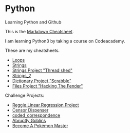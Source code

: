 # Python
Learning Python and Github

This is the [Markdown Cheatsheet](https://github.com/adam-p/markdown-here/wiki/Markdown-Cheatsheet).

I am learning Python3 by taking a course on Codeacademy. 

These are my cheatsheets.
* [Loops](https://github.com/briansegs/Python/blob/master/loops_cheatsheet.py)
* [Strings](https://github.com/briansegs/Python/blob/master/Strings_Cheatsheet.py)
* [Strings Project "Thread shed"](https://github.com/briansegs/Python/blob/master/Project_Strings-Thread%20Shed.py)
* [Strings_2](https://github.com/briansegs/Python/blob/master/Strings_Cheatsheet_2.py)
* [Dictionary Project "Scrabble"](https://github.com/briansegs/Python/blob/f78f5019de466bcf57cf2846344d35f1217399cd/Project_Dictionary-Scrabble.py)
* [Files Project "Hacking The Fender"](https://github.com/briansegs/Python/blob/699c3660bbc75cce3668b29f79502b4b71786689/Project%20_Files-Hacking%20The%20Fender.py)


Challenge Projects:
* [Reggie Linear Regression Project](https://www.codecademy.com/courses/learn-python-3/informationals/python3-reggies-linear-regression)
* [Censor Dispenser](https://www.codecademy.com/practice/projects/censor-dispenser)
* [coded_correspondence](https://www.codecademy.com/courses/learn-python-3/informationals/python3-coded-communication)
* [Abruptly Goblins](https://www.codecademy.com/courses/learn-python-3/informationals/python3-abruptly-goblins)
* [Become A Pokémon Master](https://www.codecademy.com/practice/projects/become-a-pokemon-master)

